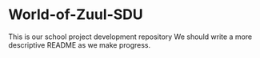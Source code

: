 # World-of-Zuul-SDU
This is our school project development repository
We should write a more descriptive README as we make progress.
